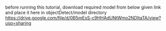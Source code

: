 before running this tutorial, download required model from below given link and place it here in objectDetect/model directory
https://drive.google.com/file/d/0B5mEsS-c9HHAdUNtWmo2NDltaTA/view?usp=sharing